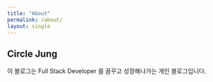 ```yaml
---
title: "About"
permalink: /about/
layout: single
---
```


## Circle Jung

이 블로그는 Full Stack Developer 를 꿈꾸고 성장해나가는 개인 블로그입니다. 